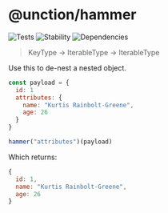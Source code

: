# @unction/hammer


![Tests][BADGE_TRAVIS]
![Stability][BADGE_STABILITY]
![Dependencies][BADGE_DEPENDENCY]

> KeyType -> IterableType -> IterableType

Use this to de-nest a nested object.

``` javascript
const payload = {
  id: 1
  attributes: {
    name: "Kurtis Rainbolt-Greene",
    age: 26
  }
}

hammer("attributes")(payload)
```

Which returns:

``` javascript
{
  id: 1,
  name: "Kurtis Rainbolt-Greene",
  age: 26
}
```

[BADGE_TRAVIS]: https://img.shields.io/travis/unctionjs/hammer.svg?maxAge=2592000&style=flat-square

[BADGE_STABILITY]: https://img.shields.io/badge/stability-strong-green.svg?maxAge=2592000&style=flat-square
[BADGE_DEPENDENCY]: https://img.shields.io/david/unctionjs/hammer.svg?maxAge=2592000&style=flat-square
